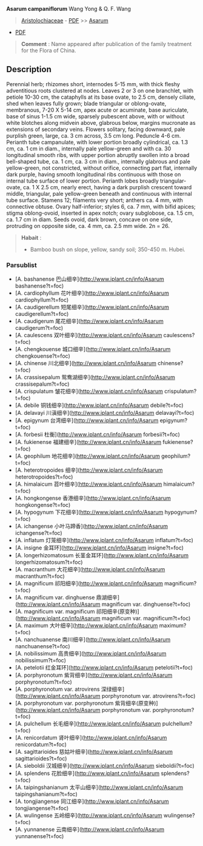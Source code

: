  **Asarum campaniflorum** Wang Yong & Q. F. Wang

> [Aristolochiaceae](http://www.iplant.cn/info/Aristolochiaceae?t=foc) - [PDF](http://www.iplant.cn/foc/pdf/Aristolochiaceae.pdf) >> [Asarum](http://www.iplant.cn/info/Asarum?t=foc)
 - [PDF](http://www.iplant.cn/foc/pdf/Asarum.pdf)


> **Comment** : 
> Name appeared after publication of the family treatment for the Flora of China.

## Description

Perennial herb; rhizomes short, internodes 5-15 mm, with thick fleshy adventitious roots clustered at nodes. Leaves 2 or 3 on one branchlet, with petiole 10-30 cm, the cataphylls at its base ovate, to 2.5 cm, densely ciliate, shed when leaves fully grown; blade triangular or oblong-ovate, membranous, 7-20 X 5-14 cm, apex acute or acuminate, base auriculate, base of sinus 1-1.5 cm wide, sparsely pubescent above, with or without white blotches along midvein above, glabrous below, margins mucronate as extensions of secondary veins. Flowers solitary, facing downward, pale purplish green, large, ca. 3 cm across, 3.5 cm long. Peduncle 4-6 cm. Perianth tube campanulate, with lower portion broadly cylindrical, ca. 1.3 cm, ca. 1 cm in diam., internally pale yellow-green and with ca. 30 longitudinal smooth ribs, with upper portion abruptly swollen into a broad bell-shaped tube, ca. 1 cm, ca. 3 cm in diam., internally glabrous and pale yellow-green, not constricted, without orifice, connecting part flat, internally dark purple, having smooth longitudinal ribs continuous with those on internal tube surface of lower portion. Perianth lobes broadly triangular-ovate, ca. 1 X 2.5 cm, nearly erect, having a dark purplish crescent toward middle, triangular, pale yellow-green beneath and continuous with internal tube surface. Stamens 12; filaments very short; anthers ca. 4 mm, with connective obtuse. Ovary half-inferior; styles 6, ca. 7 mm, with bifid apices; stigma oblong-ovoid, inserted in apex notch; ovary subglobose, ca. 1.5 cm, ca. 1.7 cm in diam. Seeds ovoid, dark brown, concave on one side, protruding on opposite side, ca. 4 mm, ca. 2.5 mm wide. 2n = 26.


> **Habait** : 
>* Bamboo bush on slope, yellow, sandy soil; 350-450 m. Hubei.



### Parsublist

* [A.  bashanense  巴山细辛](http://www.iplant.cn/info/Asarum bashanense?t=foc)
* [A.  cardiophyllum  花叶细辛](http://www.iplant.cn/info/Asarum cardiophyllum?t=foc)
* [A.  caudigerellum  短尾细辛](http://www.iplant.cn/info/Asarum caudigerellum?t=foc)
* [A.  caudigerum  尾花细辛](http://www.iplant.cn/info/Asarum caudigerum?t=foc)
* [A.  caulescens  双叶细辛](http://www.iplant.cn/info/Asarum caulescens?t=foc)
* [A.  chengkouense  城口细辛](http://www.iplant.cn/info/Asarum chengkouense?t=foc)
* [A.  chinense  川北细辛](http://www.iplant.cn/info/Asarum chinense?t=foc)
* [A.  crassisepalum  鸳鸯湖细辛](http://www.iplant.cn/info/Asarum crassisepalum?t=foc)
* [A.  crispulatum  皱花细辛](http://www.iplant.cn/info/Asarum crispulatum?t=foc)
* [A.  debile  铜钱细辛](http://www.iplant.cn/info/Asarum debile?t=foc)
* [A.  delavayi  川滇细辛](http://www.iplant.cn/info/Asarum delavayi?t=foc)
* [A.  epigynum  台湾细辛](http://www.iplant.cn/info/Asarum epigynum?t=foc)
* [A.  forbesii  杜衡](http://www.iplant.cn/info/Asarum forbesii?t=foc)
* [A.  fukienense  福建细辛](http://www.iplant.cn/info/Asarum fukienense?t=foc)
* [A.  geophilum  地花细辛](http://www.iplant.cn/info/Asarum geophilum?t=foc)
* [A.  heterotropoides  细辛](http://www.iplant.cn/info/Asarum heterotropoides?t=foc)
* [A.  himalaicum  苕叶细辛](http://www.iplant.cn/info/Asarum himalaicum?t=foc)
* [A.  hongkongense  香港细辛](http://www.iplant.cn/info/Asarum hongkongense?t=foc)
* [A.  hypogynum  下花细辛](http://www.iplant.cn/info/Asarum hypogynum?t=foc)
* [A.  ichangense  小叶马蹄香](http://www.iplant.cn/info/Asarum ichangense?t=foc)
* [A.  inflatum  灯笼细辛](http://www.iplant.cn/info/Asarum inflatum?t=foc)
* [A.  insigne  金耳环](http://www.iplant.cn/info/Asarum insigne?t=foc)
* [A.  longerhizomatosum  长茎金耳环](http://www.iplant.cn/info/Asarum longerhizomatosum?t=foc)
* [A.  macranthum  大花细辛](http://www.iplant.cn/info/Asarum macranthum?t=foc)
* [A.  magnificum  祁阳细辛](http://www.iplant.cn/info/Asarum magnificum?t=foc)
* [A.  magnificum var. dinghuense  鼎湖细辛](http://www.iplant.cn/info/Asarum magnificum var. dinghuense?t=foc)
* [A.  magnificum var. magnificum  祁阳细辛(原变种)](http://www.iplant.cn/info/Asarum magnificum var. magnificum?t=foc)
* [A.  maximum  大叶细辛](http://www.iplant.cn/info/Asarum maximum?t=foc)
* [A.  nanchuanense  南川细辛](http://www.iplant.cn/info/Asarum nanchuanense?t=foc)
* [A.  nobilissimum  高贵细辛](http://www.iplant.cn/info/Asarum nobilissimum?t=foc)
* [A.  petelotii  红金耳环](http://www.iplant.cn/info/Asarum petelotii?t=foc)
* [A.  porphyronotum  紫背细辛](http://www.iplant.cn/info/Asarum porphyronotum?t=foc)
* [A.  porphyronotum var. atrovirens  深绿细辛](http://www.iplant.cn/info/Asarum porphyronotum var. atrovirens?t=foc)
* [A.  porphyronotum var. porphyronotum  紫背细辛(原变种)](http://www.iplant.cn/info/Asarum porphyronotum var. porphyronotum?t=foc)
* [A.  pulchellum  长毛细辛](http://www.iplant.cn/info/Asarum pulchellum?t=foc)
* [A.  renicordatum  肾叶细辛](http://www.iplant.cn/info/Asarum renicordatum?t=foc)
* [A.  sagittarioides  慈姑叶细辛](http://www.iplant.cn/info/Asarum sagittarioides?t=foc)
* [A.  sieboldii  汉城细辛](http://www.iplant.cn/info/Asarum sieboldii?t=foc)
* [A.  splendens  花脸细辛](http://www.iplant.cn/info/Asarum splendens?t=foc)
* [A.  taipingshanianum  太平山细辛](http://www.iplant.cn/info/Asarum taipingshanianum?t=foc)
* [A.  tongjiangense  同江细辛](http://www.iplant.cn/info/Asarum tongjiangense?t=foc)
* [A.  wulingense  五岭细辛](http://www.iplant.cn/info/Asarum wulingense?t=foc)
* [A.  yunnanense  云南细辛](http://www.iplant.cn/info/Asarum yunnanense?t=foc)
